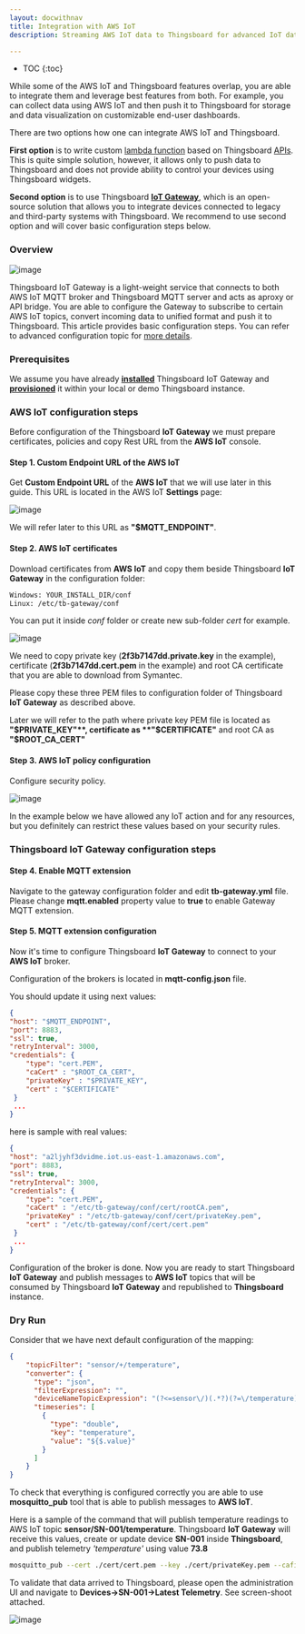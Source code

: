 ```yaml
---
layout: docwithnav
title: Integration with AWS IoT
description: Streaming AWS IoT data to Thingsboard for advanced IoT data visualization

---
```


* TOC
{:toc}

While some of the AWS IoT and Thingsboard features overlap, you are able to integrate them and leverage best features from both.
For example, you can collect data using AWS IoT and then push it to Thingsboard for storage and data visualization on customizable end-user dashboards.

There are two options how one can integrate AWS IoT and Thingsboard. 

**First option** is to write custom [lambda function](http://docs.aws.amazon.com/lambda/latest/dg/lambda-introduction-function.html) based on Thingsboard [APIs](/docs/reference/gateway-mqtt-api/). 
This is quite simple solution, however, it allows only to push data to Thingsboard and does not provide ability to control your devices using Thingsboard widgets.
  
**Second option** is to use Thingsboard **[IoT Gateway](/docs/iot-gateway/what-is-iot-gateway/)**, which is an open-source solution that allows you to integrate devices connected to legacy and third-party systems with Thingsboard.
We recommend to use second option and will cover basic configuration steps below.

### Overview

![image](/images/gateway/aws-iot/aws-iot-gateway-integration.svg)

Thingsboard IoT Gateway is a light-weight service that connects to both AWS IoT MQTT broker and Thingsboard MQTT server and acts as aproxy or API bridge.
You are able to configure the Gateway to subscribe to certain AWS IoT topics, convert incoming data to unified format and push it to Thingsboard.
This article provides basic configuration steps. You can refer to advanced configuration topic for [more details](/docs/iot-gateway/mqtt/).
 
### Prerequisites
 
We assume you have already [**installed**](/docs/iot-gateway/installation/) Thingsboard IoT Gateway and [**provisioned**](/docs/iot-gateway/getting-started/#step-3-gateway-provisioning) it within your local or demo Thingsboard instance.

### AWS IoT configuration steps

Before configuration of the Thingsboard **IoT Gateway** we must prepare certificates, policies and copy Rest URL from the **AWS IoT** console.

#### Step 1. Custom Endpoint URL of the AWS IoT

Get **Custom Endpoint URL** of the **AWS IoT** that we will use later in this guide. This URL is located in the AWS IoT **Settings** page:

![image](/images/gateway/aws-iot/mqtt-url.png)

We will refer later to this URL as **"$MQTT_ENDPOINT"**.

#### Step 2. AWS IoT certificates

Download certificates from **AWS IoT** and copy them beside Thingsboard **IoT Gateway** in the configuration folder:

```bash
Windows: YOUR_INSTALL_DIR/conf
Linux: /etc/tb-gateway/conf
```

You can put it inside *conf* folder or create new sub-folder *cert* for example.

![image](/images/gateway/aws-iot/aws-certificate-creation.png)

We need to copy private key (**2f3b7147dd.private.key** in the example), certificate (**2f3b7147dd.cert.pem** in the example) and root CA certificate that you are able to download from Symantec.

Please copy these three PEM files to configuration folder of Thingsboard **IoT Gateway** as described above.

Later we will refer to the path where private key PEM file is located as **"$PRIVATE_KEY"**, certificate as **"$CERTIFICATE"** and root CA as **"$ROOT_CA_CERT"**

#### Step 3. AWS IoT policy configuration

Configure security policy.

![image](/images/gateway/aws-iot/aws-policy-config.png)

In the example below we have allowed any IoT action and for any resources, but you definitely can restrict these values based on your security rules.

### Thingsboard IoT Gateway configuration steps

#### Step 4. Enable MQTT extension

Navigate to the gateway configuration folder and edit **tb-gateway.yml** file. Please change **mqtt.enabled** property value to **true** to enable Gateway MQTT extension.

#### Step 5. MQTT extension configuration

Now it's time to configure Thingsboard **IoT Gateway** to connect to your **AWS IoT** broker.

Configuration of the brokers is located in **mqtt-config.json** file.

You should update it using next values:

```json
{
"host": "$MQTT_ENDPOINT",
"port": 8883,
"ssl": true,
"retryInterval": 3000,
"credentials": {
    "type": "cert.PEM",
    "caCert" : "$ROOT_CA_CERT",
    "privateKey" : "$PRIVATE_KEY",
    "cert" : "$CERTIFICATE"
 }
 ...
}
```

here is sample with real values:

```json
{
"host": "a2ljyhf3dvidme.iot.us-east-1.amazonaws.com",
"port": 8883,
"ssl": true,
"retryInterval": 3000,
"credentials": {
    "type": "cert.PEM",
    "caCert" : "/etc/tb-gateway/conf/cert/rootCA.pem",
    "privateKey" : "/etc/tb-gateway/conf/cert/privateKey.pem",
    "cert" : "/etc/tb-gateway/conf/cert/cert.pem"
 }
 ...
}
```


Configuration of the broker is done. Now you are ready to start Thingsboard **IoT Gateway** and publish messages to **AWS IoT** topics that will be consumed by Thingsboard **IoT Gateway** and republished to **Thingsboard** instance.

### Dry Run

Consider that we have next default configuration of the mapping:

```json
{
    "topicFilter": "sensor/+/temperature",
    "converter": {
      "type": "json",
      "filterExpression": "",
      "deviceNameTopicExpression": "(?<=sensor\/)(.*?)(?=\/temperature)",
      "timeseries": [
        {
          "type": "double",
          "key": "temperature",
          "value": "${$.value}"
        }
      ]
    }
}
```

To check that everything is configured correctly you are able to use **mosquitto_pub** tool that is able to publish messages to **AWS IoT**.

Here is a sample of the command that will publish temperature readings to AWS IoT topic **sensor/SN-001/temperature**. 
Thingsboard **IoT Gateway** will receive this values, create or update device **SN-001** inside **Thingsboard**, and publish telemetry *'temperature'* using value **73.8**

```bash
mosquitto_pub --cert ./cert/cert.pem --key ./cert/privateKey.pem --cafile ./cert/rootCA.pem -h a2ljyhf3dvipme.iot.us-east-1.amazonaws.com -p 8883 -t sensor/SN-001/temperature -m '{"value":73.8}'
```

To validate that data arrived to Thingsboard, please open the administration UI and navigate to **Devices->SN-001->Latest Telemetry**. See screen-shoot attached.

![image](/images/gateway/aws-iot/dry-run.png)
